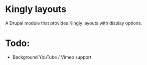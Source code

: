 # Kingly layouts

A Drupal module that provides Kingly layouts with display options.

# Todo:
- Background YouTube / Vimeo support
